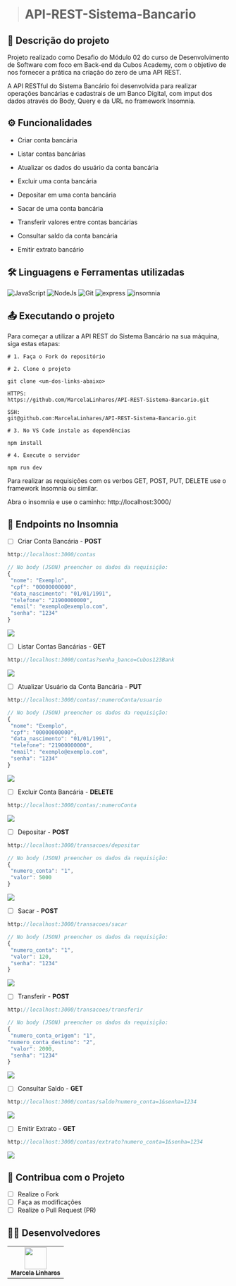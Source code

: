 ># API-REST-Sistema-Bancario
## 📂 Descrição do projeto
Projeto realizado como Desafio do Módulo 02 do curso de Desenvolvimento de Software com foco em Back-end da Cubos Academy, com o objetivo de nos fornecer a prática na criação do zero de uma API REST.

A API RESTful do Sistema Bancário foi desenvolvida para realizar operações bancárias e cadastrais de um Banco Digital, com imput dos dados através do Body, Query e da URL no framework Insomnia.

## ⚙ Funcionalidades
* Criar conta bancária

* Listar contas bancárias

* Atualizar os dados do usuário da conta bancária

* Excluir uma conta bancária

* Depositar em uma conta bancária

* Sacar de uma conta bancária

* Transferir valores entre contas bancárias

* Consultar saldo da conta bancária

* Emitir extrato bancário

## 🛠 Linguagens e Ferramentas utilizadas
![JavaScript](https://img.shields.io/badge/JavaScript-323330?style=for-the-badge&logo=javascript&logoColor=F7DF1E)
![NodeJs](https://img.shields.io/badge/Node%20js-339933?style=for-the-badge&logo=nodedotjs&logoColor=white)
![Git](https://img.shields.io/badge/GIT-E44C30?style=for-the-badge&logo=git&logoColor=white)
![express](https://img.shields.io/badge/Express%20js-000000?style=for-the-badge&logo=express&logoColor=white)
![insomnia](https://img.shields.io/badge/Insomnia-5849be?style=for-the-badge&logo=Insomnia&logoColor=white)

## 📤 Executando o projeto

Para começar a utilizar a API REST do Sistema Bancário na sua máquina, siga estas etapas:

```shell
# 1. Faça o Fork do repositório

# 2. Clone o projeto

git clone <um-dos-links-abaixo>

HTTPS:
https://github.com/MarcelaLinhares/API-REST-Sistema-Bancario.git

SSH:
git@github.com:MarcelaLinhares/API-REST-Sistema-Bancario.git

# 3. No VS Code instale as dependências

npm install

# 4. Execute o servidor

npm run dev

```

Para realizar as requisições com os verbos GET, POST, PUT, DELETE use o framework Insomnia ou similar.

Abra o insomnia e use o caminho:
http://localhost:3000/

## 📑 Endpoints no Insomnia
- [ ] Criar Conta Bancária - **POST**
```javascript
http://localhost:3000/contas
```
```javascript
// No body (JSON) preencher os dados da requisição:
{
 "nome": "Exemplo",
 "cpf": "00000000000",
 "data_nascimento": "01/01/1991",
 "telefone": "21900000000",
 "email": "exemplo@exemplo.com",
 "senha": "1234"
}
```

<img src="./imgsReadme/img2_Criar conta bancária.png" >

- [ ] Listar Contas Bancárias - **GET**
```javascript
http://localhost:3000/contas?senha_banco=Cubos123Bank
```

<img src="./imgsReadme/img1_Listar contas bancárias.png" >

- [ ] Atualizar Usuário da Conta Bancária - **PUT**
```javascript
http://localhost:3000/contas/:numeroConta/usuario
```
```javascript
// No body (JSON) preencher os dados da requisição:
{
 "nome": "Exemplo",
 "cpf": "00000000000",
 "data_nascimento": "01/01/1991",
 "telefone": "21900000000",
 "email": "exemplo@exemplo.com",
 "senha": "1234"
}
```

<img src="./imgsReadme/img3_Atualizar usuário da conta bancária.png" >

- [ ] Excluir Conta Bancária - **DELETE**

```javascript
http://localhost:3000/contas/:numeroConta
```

<img src="./imgsReadme/img4_Excluir conta.png" >

- [ ] Depositar - **POST**
```javascript
http://localhost:3000/transacoes/depositar
```
```javascript
// No body (JSON) preencher os dados da requisição:
{
 "numero_conta": "1",
 "valor": 5000
}
```

<img src="./imgsReadme/img5_Depositar.png" >

- [ ] Sacar - **POST**
```javascript
http://localhost:3000/transacoes/sacar
```
```javascript
// No body (JSON) preencher os dados da requisição:
{
 "numero_conta": "1",
 "valor": 120,
 "senha": "1234"
}
```

<img src="./imgsReadme/img6_Sacar.png" >

- [ ] Transferir - **POST**
```javascript
http://localhost:3000/transacoes/transferir
```
```javascript
// No body (JSON) preencher os dados da requisição:
{
 "numero_conta_origem": "1",
"numero_conta_destino": "2",
 "valor": 2000,
 "senha": "1234"
}
```

<img src="./imgsReadme/img7_Transferir.png" >

- [ ] Consultar Saldo - **GET**
```javascript
http://localhost:3000/contas/saldo?numero_conta=1&senha=1234
```

<img src="./imgsReadme/img8_Consultar saldo.png" >

- [ ] Emitir Extrato - **GET**
```javascript
http://localhost:3000/contas/extrato?numero_conta=1&senha=1234
```

<img src="./imgsReadme/img9_Emitir extrato.png" >

## 🤝 Contribua com o Projeto

- [ ] Realize o Fork
- [ ] Faça as modificações
- [ ] Realize o Pull Request (PR)

## 👩‍💻 Desenvolvedores

<table>
  <tr>
    <td align="center"><a href="https://github.com/MarcelaLinhares"><img src="https://avatars.githubusercontent.com/u/141354578?v=4" width="50px;" alt=""/><br /><sub><b>Marcela Linhares</b></sub></a><br /></td>
